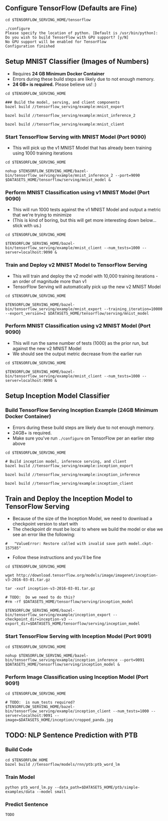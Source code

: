 ## Configure TensorFlow (Defaults are Fine)
```
cd $TENSORFLOW_SERVING_HOME/tensorflow

./configure              
Please specify the location of python. [Default is /usr/bin/python]: 
Do you wish to build TensorFlow with GPU support? [y/N] 
No GPU support will be enabled for TensorFlow
Configuration finished
```

## Setup MNIST Classifier (Images of Numbers)
* Requires **24 GB Minimum Docker Container**
* Errors during these build steps are likely due to not enough memory.  
* **24 GB+ is required.**  Please believe us!  :)
```
cd $TENSORFLOW_SERVING_HOME

### Build the model, serving, and client components
bazel build //tensorflow_serving/example:mnist_export

bazel build //tensorflow_serving/example:mnist_inference_2

bazel build //tensorflow_serving/example:mnist_client
```

### Start TensorFlow Serving with MNIST Model (Port 9090)
* This will pick up the v1 MNIST Model that has already been training using 1000 training iterations  
```
cd $TENSORFLOW_SERVING_HOME

nohup $TENSORFLOW_SERVING_HOME/bazel-bin/tensorflow_serving/example/mnist_inference_2 --port=9090 $DATASETS_HOME/tensorflow/serving/mnist_model &
```

### Perform MNIST Classification using v1 MNIST Model (Port 9090)
* This will run 1000 tests against the v1 MNIST Model and output a metric that we're trying to minimize
* (This is kind of boring, but this will get more interesting down below... stick with us.)
```
cd $TENSORFLOW_SERVING_HOME

$TENSORFLOW_SERVING_HOME/bazel-bin/tensorflow_serving/example/mnist_client --num_tests=1000 --server=localhost:9090 &
```

### Train and Deploy v2 MNIST Model to TensorFlow Serving
* This will train and deploy the v2 model with 10,000 training iterations - an order of magnitude more than v1
* TensorFlow Serving will automatically pick up the new v2 MNIST Model
```
cd $TENSORFLOW_SERVING_HOME

$TENSORFLOW_SERVING_HOME/bazel-bin/tensorflow_serving/example/mnist_export --training_iteration=10000 --export_version=2 $DATASETS_HOME/tensorflow/serving/mnist_model
```

### Perform MNIST Classification using v2 MNIST Model (Port 9090)
* This will run the same number of tests (1000) as the prior run, but against the new v2 MNIST Model
* We should see the output metric decrease from the earlier run
```
cd $TENSORFLOW_SERVING_HOME

$TENSORFLOW_SERVING_HOME/bazel-bin/tensorflow_serving/example/mnist_client --num_tests=1000 --server=localhost:9090 &
```

## Setup Inception Model Classifier

### Build TensorFlow Serving Inception Example (24GB Minimum Docker Container)
* Errors during these build steps are likely due to not enough memory.  
* 24GB+ is required.
* Make sure you've run `./configure` on TensorFlow per an earlier step above 
```
cd $TENSORFLOW_SERVING_HOME

# Build inception model, inference serving, and client 
bazel build //tensorflow_serving/example:inception_export

bazel build //tensorflow_serving/example:inception_inference

bazel build //tensorflow_serving/example:inception_client
```

## Train and Deploy the Inception Model to TensorFlow Serving
* Because of the size of the Inception Model, we need to download a checkpoint version to start with
* The checkpoint dir must be local to where we build the model or else we see an error like the following:
```
#   "ValueError: Restore called with invalid save path model.ckpt-157585"
```
* Follow these instructions and you'll be fine
```
cd $TENSORFLOW_SERVING_HOME

wget http://download.tensorflow.org/models/image/imagenet/inception-v3-2016-03-01.tar.gz

tar -xvzf inception-v3-2016-03-01.tar.gz

# TODO:  Do we need to do this?
#rm -rf $DATASETS_HOME/tensorflow/serving/inception_model

$TENSORFLOW_SERVING_HOME/bazel-bin/tensorflow_serving/example/inception_export --checkpoint_dir=inception-v3 --export_dir=$DATASETS_HOME/tensorflow/serving/inception_model
```

### Start TensorFlow Serving with Inception Model (Port 9091)
```
cd $TENSORFLOW_SERVING_HOME

nohup $TENSORFLOW_SERVING_HOME/bazel-bin/tensorflow_serving/example/inception_inference --port=9091 $DATASETS_HOME/tensorflow/serving/inception_model &
```

### Perform Image Classification using Inception Model (Port 9091)
```
cd $TENSORFLOW_SERVING_HOME

# TODO:  is num_tests required?
$TENSORFLOW_SERVING_HOME/bazel-bin/tensorflow_serving/example/inception_client --num_tests=1000 --server=localhost:9091 --image=$DATASETS_HOME/inception/cropped_panda.jpg
```

## TODO:  NLP Sentence Prediction with PTB
### Build Code
```
cd $TENSORFLOW_HOME
bazel build //tensorflow/models/rnn/ptb:ptb_word_lm
```

### Train Model
```
python ptb_word_lm.py --data_path=$DATASETS_HOME/ptb/simple-examples/data --model small
```

### Predict Sentence
```
TODO
```
